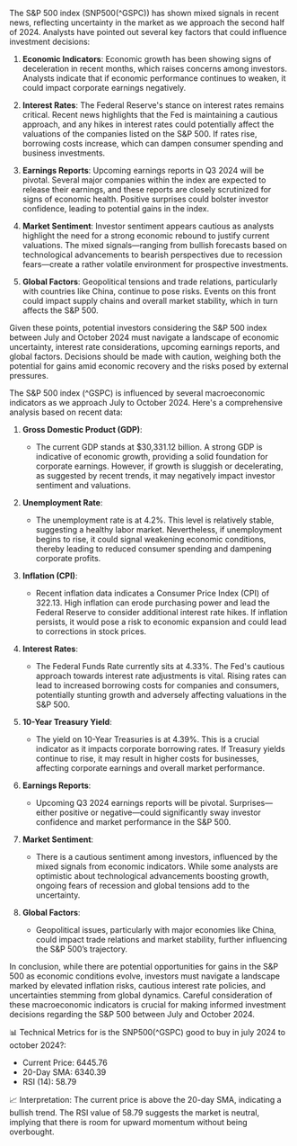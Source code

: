The S&P 500 index (SNP500(^GSPC)) has shown mixed signals in recent news, reflecting uncertainty in the market as we approach the second half of 2024. Analysts have pointed out several key factors that could influence investment decisions:

1. **Economic Indicators**: Economic growth has been showing signs of deceleration in recent months, which raises concerns among investors. Analysts indicate that if economic performance continues to weaken, it could impact corporate earnings negatively.

2. **Interest Rates**: The Federal Reserve's stance on interest rates remains critical. Recent news highlights that the Fed is maintaining a cautious approach, and any hikes in interest rates could potentially affect the valuations of the companies listed on the S&P 500. If rates rise, borrowing costs increase, which can dampen consumer spending and business investments.

3. **Earnings Reports**: Upcoming earnings reports in Q3 2024 will be pivotal. Several major companies within the index are expected to release their earnings, and these reports are closely scrutinized for signs of economic health. Positive surprises could bolster investor confidence, leading to potential gains in the index.

4. **Market Sentiment**: Investor sentiment appears cautious as analysts highlight the need for a strong economic rebound to justify current valuations. The mixed signals—ranging from bullish forecasts based on technological advancements to bearish perspectives due to recession fears—create a rather volatile environment for prospective investments.

5. **Global Factors**: Geopolitical tensions and trade relations, particularly with countries like China, continue to pose risks. Events on this front could impact supply chains and overall market stability, which in turn affects the S&P 500.

Given these points, potential investors considering the S&P 500 index between July and October 2024 must navigate a landscape of economic uncertainty, interest rate considerations, upcoming earnings reports, and global factors. Decisions should be made with caution, weighing both the potential for gains amid economic recovery and the risks posed by external pressures.

The S&P 500 index (^GSPC) is influenced by several macroeconomic indicators as we approach July to October 2024. Here's a comprehensive analysis based on recent data:

1. **Gross Domestic Product (GDP)**: 
   - The current GDP stands at $30,331.12 billion. A strong GDP is indicative of economic growth, providing a solid foundation for corporate earnings. However, if growth is sluggish or decelerating, as suggested by recent trends, it may negatively impact investor sentiment and valuations.

2. **Unemployment Rate**: 
   - The unemployment rate is at 4.2%. This level is relatively stable, suggesting a healthy labor market. Nevertheless, if unemployment begins to rise, it could signal weakening economic conditions, thereby leading to reduced consumer spending and dampening corporate profits.

3. **Inflation (CPI)**:
   - Recent inflation data indicates a Consumer Price Index (CPI) of 322.13. High inflation can erode purchasing power and lead the Federal Reserve to consider additional interest rate hikes. If inflation persists, it would pose a risk to economic expansion and could lead to corrections in stock prices.

4. **Interest Rates**: 
   - The Federal Funds Rate currently sits at 4.33%. The Fed's cautious approach towards interest rate adjustments is vital. Rising rates can lead to increased borrowing costs for companies and consumers, potentially stunting growth and adversely affecting valuations in the S&P 500.

5. **10-Year Treasury Yield**: 
   - The yield on 10-Year Treasuries is at 4.39%. This is a crucial indicator as it impacts corporate borrowing rates. If Treasury yields continue to rise, it may result in higher costs for businesses, affecting corporate earnings and overall market performance.

6. **Earnings Reports**: 
   - Upcoming Q3 2024 earnings reports will be pivotal. Surprises—either positive or negative—could significantly sway investor confidence and market performance in the S&P 500.

7. **Market Sentiment**: 
   - There is a cautious sentiment among investors, influenced by the mixed signals from economic indicators. While some analysts are optimistic about technological advancements boosting growth, ongoing fears of recession and global tensions add to the uncertainty.

8. **Global Factors**: 
   - Geopolitical issues, particularly with major economies like China, could impact trade relations and market stability, further influencing the S&P 500’s trajectory.

In conclusion, while there are potential opportunities for gains in the S&P 500 as economic conditions evolve, investors must navigate a landscape marked by elevated inflation risks, cautious interest rate policies, and uncertainties stemming from global dynamics. Careful consideration of these macroeconomic indicators is crucial for making informed investment decisions regarding the S&P 500 between July and October 2024.

📊 Technical Metrics for is the SNP500(^GSPC) good to buy in july 2024 to october 2024?:
- Current Price: 6445.76
- 20-Day SMA: 6340.39
- RSI (14): 58.79

📈 Interpretation: The current price is above the 20-day SMA, indicating a bullish trend. The RSI value of 58.79 suggests the market is neutral, implying that there is room for upward momentum without being overbought.

